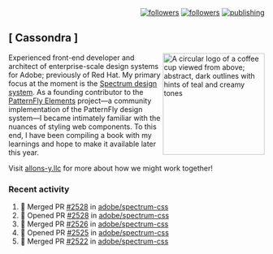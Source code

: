 <p align="right"><a rel="me" href="https://front-end.social/@castastrophe">
    <img alt="followers" title="Follow me on Mastodon" src="https://img.shields.io/mastodon/follow/109297102751309835?domain=https%3A%2F%2Ffront-end.social&label=Follow&logo=mastodon&logoColor=white&style=for-the-badge&labelColor=008080&color=006969"/></a>
  <a href="https://codepen.io/castastrophe/">
    <img alt="followers" title="Follow me on CodePen" src="https://img.shields.io/badge/16-1?color=640464&labelColor=7c007c&style=for-the-badge&logo=codepen&label=Follow"/></a>
<a href="https://castastrophe.medium.com/">
    <img alt="publishing" title="View articles on Medium" src="https://img.shields.io/badge/107-1?color=666&labelColor=444&label=subscribe&logo=medium&logoColor=white&style=for-the-badge"/></a>
</p>

## [&nbsp;Cassondra&nbsp;]

<img align="right" src="https://github-production-user-asset-6210df.s3.amazonaws.com/1840295/253016758-ba468774-1cd3-42c2-8f43-947b5eeb5edf.png" height="200" alt="A circular logo of a coffee cup viewed from above; abstract, dark outlines with hints of teal and creamy tones">

Experienced front-end developer and architect of enterprise-scale design systems for Adobe; previously of Red Hat. My primary focus at the moment is the [Spectrum design system](https://github.com/adobe/spectrum-css). As a founding contributor to the [PatternFly&nbsp;Elements](https://github.com/patternfly/patternfly-elements) project&mdash;a community implementation of the PatternFly design system&mdash;I became intimately familiar with the nuances of styling web components. To this end, I have been compiling a book with my learnings and hope to make it available later this year.

Visit [allons-y.llc](http://allons-y.llc/) for more about how we might work together!

### Recent activity

<!--START_SECTION:activity-->
1. 🎉 Merged PR [#2528](https://github.com/adobe/spectrum-css/pull/2528) in [adobe/spectrum-css](https://github.com/adobe/spectrum-css)
2. 💪 Opened PR [#2528](https://github.com/adobe/spectrum-css/pull/2528) in [adobe/spectrum-css](https://github.com/adobe/spectrum-css)
3. 🎉 Merged PR [#2526](https://github.com/adobe/spectrum-css/pull/2526) in [adobe/spectrum-css](https://github.com/adobe/spectrum-css)
4. 💪 Opened PR [#2525](https://github.com/adobe/spectrum-css/pull/2525) in [adobe/spectrum-css](https://github.com/adobe/spectrum-css)
5. 🎉 Merged PR [#2522](https://github.com/adobe/spectrum-css/pull/2522) in [adobe/spectrum-css](https://github.com/adobe/spectrum-css)
<!--END_SECTION:activity-->
